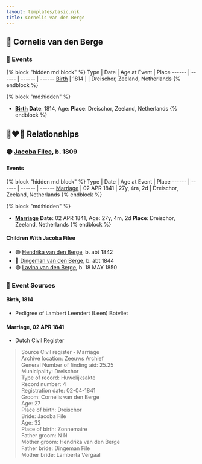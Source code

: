 ```yaml
---
layout: templates/basic.njk
title: Cornelis van den Berge
---
```

## 🔵 Cornelis van den Berge


### 📆 Events

{% block "hidden md:block" %}
Type | Date | Age at Event | Place
------ | ------ | ------ | ------
[Birth](#event-event-2) | 1814 |  | Dreischor, Zeeland, Netherlands
{% endblock %}

{% block "md:hidden" %}
- **[Birth](#event-event-2)**
**Date**: 1814, Age:
**Place**: Dreischor, Zeeland, Netherlands
{% endblock %}

## 👩‍❤️‍👨 Relationships

### 🟣 [Jacoba Filee](/people/2/24768838), b. 1809

#### Events

{% block "hidden md:block" %}
Type | Date | Age at Event | Place
------ | ------ | ------ | ------
[Marriage](#event-family-0-event-0) | 02 APR 1841 | 27y, 4m, 2d | Dreischor, Zeeland, Netherlands
{% endblock %}

{% block "md:hidden" %}
- **[Marriage](#event-family-0-event-0)**
**Date**: 02 APR 1841, Age: 27y, 4m, 2d
**Place**: Dreischor, Zeeland, Netherlands
{% endblock %}

#### Children With Jacoba Filee
* 🟣 [Hendrika van den Berge](/people/5/54004146), b. abt 1842
* 🔵 [Dingeman van den Berge](/people/2/24832747), b. abt 1844
* 🟣 [Lavina van den Berge](/people/7/71558365), b. 18 MAY 1850
### 📰 Event Sources

#### <a id="event-event-2"></a> Birth, 1814
* Pedigree of Lambert Leendert (Leen) Botvliet
#### <a id="event-family-0-event-0"></a> Marriage, 02 APR 1841
* Dutch Civil Register
>   
  > Source Civil register - Marriage  
  > Archive location: Zeeuws Archief  
  > General Number of finding aid: 25.25  
  > Municipality: Dreischor  
  > Type of record: Huwelijksakte  
  > Record number: 4  
  > Registration date: 02-04-1841  
  > Groom: Cornelis van den Berge  
  > Age: 27  
  > Place of birth: Dreischor  
  > Bride: Jacoba File  
  > Age: 32  
  > Place of birth: Zonnemaire  
  > Father groom: N N  
  > Mother groom: Hendrika van den Berge  
  > Father bride: Dingeman File  
  > Mother bride: Lamberta Vergaal
